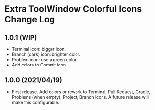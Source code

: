 # Extra ToolWindow Colorful Icons Change Log

## 1.0.1 (WIP)
* Terminal icon: bigger icon.
* Branch (dark) icon: brighter color.
* Problem icon: use a green color.
* Add colors to Commit icon.

## 1.0.0 (2021/04/19)
* First release. Add colors or rework to Terminal, Pull Request, Gradle, Problems (when empty), Project, Branch icons. A future release will make this configurable.

